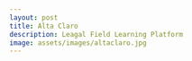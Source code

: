 ```yaml
---
layout: post
title: Alta Claro
description: Leagal Field Learning Platform
image: assets/images/altaclaro.jpg
---
```




